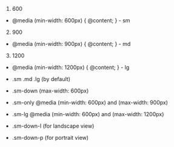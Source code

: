 1. 600
- @media (min-width: 600px) { @content; } - sm

2. 900
- @media (min-width: 900px) { @content; } - md

3. 1200
- @media (min-width: 1200px) { @content; } - lg

- .sm .md .lg (by default)
- .sm-down (max-width: 600px)
- .sm-only @media (min-width: 600px) and (max-width: 900px)
- .sm-lg @media (min-width: 600px) and (max-width: 1200px)

- .sm-down-l (for landscape view)
- .sm-down-p (for portrait view)
